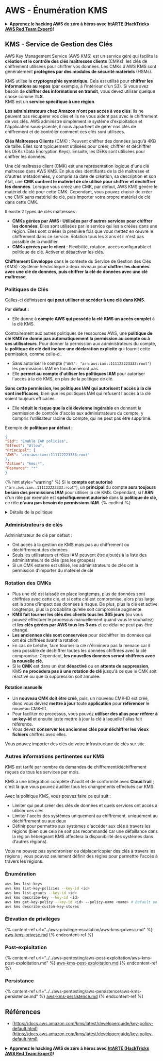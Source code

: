 # AWS - Énumération KMS

<details>

<summary><strong>Apprenez le hacking AWS de zéro à héros avec</strong> <a href="https://training.hacktricks.xyz/courses/arte"><strong>htARTE (HackTricks AWS Red Team Expert)</strong></a><strong>!</strong></summary>

Autres moyens de soutenir HackTricks :

* Si vous souhaitez voir votre **entreprise annoncée dans HackTricks** ou **télécharger HackTricks en PDF**, consultez les [**PLANS D'ABONNEMENT**](https://github.com/sponsors/carlospolop)!
* Obtenez le [**merchandising officiel PEASS & HackTricks**](https://peass.creator-spring.com)
* Découvrez [**La Famille PEASS**](https://opensea.io/collection/the-peass-family), notre collection d'[**NFTs**](https://opensea.io/collection/the-peass-family) exclusifs
* **Rejoignez le** 💬 [**groupe Discord**](https://discord.gg/hRep4RUj7f) ou le [**groupe Telegram**](https://t.me/peass) ou **suivez-moi** sur **Twitter** 🐦 [**@carlospolopm**](https://twitter.com/carlospolopm)**.**
* **Partagez vos astuces de hacking en soumettant des PR aux dépôts github** [**HackTricks**](https://github.com/carlospolop/hacktricks) et [**HackTricks Cloud**](https://github.com/carlospolop/hacktricks-cloud).

</details>

## KMS - Service de Gestion des Clés

AWS Key Management Service (AWS KMS) est un service géré qui facilite la **création et le contrôle des clés maîtresses clients** (CMKs), les clés de chiffrement utilisées pour chiffrer vos données. Les CMKs d'AWS KMS sont généralement **protégées par des modules de sécurité matériels** (HSMs).

KMS utilise la **cryptographie symétrique**. Cela est utilisé pour **chiffrer les informations au repos** (par exemple, à l'intérieur d'un S3). Si vous avez besoin de **chiffrer des informations en transit**, vous devez utiliser quelque chose comme **TLS**.\
KMS est un **service spécifique à une région**.

**Les administrateurs chez Amazon n'ont pas accès à vos clés**. Ils ne peuvent pas récupérer vos clés et ils ne vous aident pas avec le chiffrement de vos clés. AWS administre simplement le système d'exploitation et l'application sous-jacente, il nous appartient de gérer nos clés de chiffrement et de contrôler comment ces clés sont utilisées.

**Clés Maîtresses Clients** (CMK) : Peuvent chiffrer des données jusqu'à 4KB de taille. Elles sont typiquement utilisées pour créer, chiffrer et déchiffrer les DEKs (Data Encryption Keys). Ensuite, les DEKs sont utilisées pour chiffrer les données.

Une clé maîtresse client (CMK) est une représentation logique d'une clé maîtresse dans AWS KMS. En plus des identifiants de la clé maîtresse et d'autres métadonnées, y compris sa date de création, sa description et son état, une **CMK contient le matériel de clé utilisé pour chiffrer et déchiffrer les données**. Lorsque vous créez une CMK, par défaut, AWS KMS génère le matériel de clé pour cette CMK. Cependant, vous pouvez choisir de créer une CMK sans matériel de clé, puis importer votre propre matériel de clé dans cette CMK.

Il existe 2 types de clés maîtresses :

* **CMKs gérées par AWS : Utilisées par d'autres services pour chiffrer les données**. Elles sont utilisées par le service qui les a créées dans une région. Elles sont créées la première fois que vous mettez en œuvre le chiffrement dans ce service. Rotation tous les 3 ans et il n'est pas possible de la modifier.
* **CMKs gérées par le client** : Flexibilité, rotation, accès configurable et politique de clé. Activer et désactiver les clés.

**Chiffrement Enveloppe** dans le contexte du Service de Gestion des Clés (KMS) : Système hiérarchique à deux niveaux pour **chiffrer les données avec une clé de données, puis chiffrer la clé de données avec une clé maîtresse**.

### Politiques de Clés

Celles-ci définissent **qui peut utiliser et accéder à une clé dans KMS**.

Par **défaut :**

*   Elle donne à **compte AWS qui possède la clé KMS un accès complet** à la clé KMS.

Contrairement aux autres politiques de ressources AWS, une **politique de clé KMS ne donne pas automatiquement la permission au compte ou à ses utilisateurs**. Pour donner la permission aux administrateurs du compte, la **politique de clé doit inclure une déclaration explicite** qui fournit cette permission, comme celle-ci.

* Sans autoriser le compte (`"AWS": "arn:aws:iam::111122223333:root"`) les permissions IAM ne fonctionneront pas.
*   Elle **permet au compte d'utiliser les politiques IAM** pour autoriser l'accès à la clé KMS, en plus de la politique de clé.

**Sans cette permission, les politiques IAM qui autorisent l'accès à la clé sont inefficaces**, bien que les politiques IAM qui refusent l'accès à la clé soient toujours efficaces.
* Elle **réduit le risque que la clé devienne ingérable** en donnant la permission de contrôle d'accès aux administrateurs du compte, y compris l'utilisateur racine du compte, qui ne peut pas être supprimé.

Exemple de **politique par défaut** :
```json
{
"Sid": "Enable IAM policies",
"Effect": "Allow",
"Principal": {
"AWS": "arn:aws:iam::111122223333:root"
},
"Action": "kms:*",
"Resource": "*"
}
```
{% hint style="warning" %}
Si le **compte est autorisé** (`"arn:aws:iam::111122223333:root"`), un **principal** du compte **aura toujours besoin des permissions IAM** pour utiliser la clé KMS. Cependant, si l'**ARN** d'un rôle par exemple est **spécifiquement autorisé** dans la **politique de clé**, ce rôle **n'aura pas besoin de permissions IAM**.
{% endhint %}

<details>

<summary>Détails de la politique</summary>

Propriétés d'une politique :

* Document basé sur JSON
* Ressource --> Ressources affectées (peut être "\*")
* Action --> kms:Encrypt, kms:Decrypt, kms:CreateGrant ... (permissions)
* Effet --> Autoriser/Refuser
* Principal --> arn affecté
* Conditions (optionnel) --> Condition pour donner les permissions

Subventions :

* Permet de déléguer vos permissions à un autre principal AWS au sein de votre compte AWS. Vous devez les créer en utilisant les API AWS KMS. Il est possible d'indiquer l'identifiant CMK, le principal bénéficiaire et le niveau requis d'opération (Decrypt, Encrypt, GenerateDataKey...)
* Après la création de la subvention, un GrantToken et un GrantID sont émis

**Accès** :

* Via **politique de clé** -- Si elle existe, elle prend **précédence** sur la politique IAM
* Via **politique IAM**
* Via **subventions**

</details>

### Administrateurs de clés

Administrateur de clé par défaut :

* Ont accès à la gestion de KMS mais pas au chiffrement ou déchiffrement des données
* Seuls les utilisateurs et rôles IAM peuvent être ajoutés à la liste des administrateurs de clés (pas les groupes)
* Si un CMK externe est utilisé, les administrateurs de clés ont la permission d'importer du matériel de clé

### Rotation des CMKs

* Plus une clé est laissée en place longtemps, plus de données sont chiffrées avec cette clé, et si cette clé est compromise, alors plus large est la zone d'impact des données à risque. De plus, plus la clé est active longtemps, plus la probabilité qu'elle soit compromise augmente.
* **KMS fait tourner les clés des clients tous les 365 jours** (ou vous pouvez effectuer le processus manuellement quand vous le souhaitez) et **les clés gérées par AWS tous les 3 ans** et ce délai ne peut pas être changé.
* **Les anciennes clés sont conservées** pour déchiffrer les données qui ont été chiffrées avant la rotation
* En cas de brèche, faire tourner la clé n'éliminera pas la menace car il sera possible de déchiffrer toutes les données chiffrées avec la clé compromise. Cependant, **les nouvelles données seront chiffrées avec la nouvelle clé**.
* Si le **CMK** est dans un état **désactivé** ou en **attente de suppression**, KMS **ne procédera pas à une rotation de clé** jusqu'à ce que le CMK soit réactivé ou que la suppression soit annulée.

#### Rotation manuelle

* Un **nouveau CMK doit être créé**, puis, un nouveau CMK-ID est créé, donc vous devrez **mettre à jour** toute **application** pour **référencer** le nouveau CMK-ID.
* Pour faciliter ce processus, vous pouvez **utiliser des alias pour référer à un key-id** et ensuite juste mettre à jour la clé à laquelle l'alias fait référence.
* Vous devez **conserver les anciennes clés pour déchiffrer les vieux fichiers** chiffrés avec elles.

Vous pouvez importer des clés de votre infrastructure de clés sur site.

### Autres informations pertinentes sur KMS

KMS est tarifé par nombre de demandes de chiffrement/déchiffrement reçues de tous les services par mois.

KMS a une intégration complète d'audit et de conformité avec **CloudTrail** ; c'est là que vous pouvez auditer tous les changements effectués sur KMS.

Avec la politique KMS, vous pouvez faire ce qui suit :

* Limiter qui peut créer des clés de données et quels services ont accès à utiliser ces clés
* Limiter l'accès des systèmes uniquement au chiffrement, uniquement au déchiffrement ou aux deux
* Définir pour permettre aux systèmes d'accéder aux clés à travers les régions (bien que cela ne soit pas recommandé car une défaillance dans la région hébergeant KMS affectera la disponibilité des systèmes dans d'autres régions).

Vous ne pouvez pas synchroniser ou déplacer/copier des clés à travers les régions ; vous pouvez seulement définir des règles pour permettre l'accès à travers les régions.

### Énumération
```bash
aws kms list-keys
aws kms list-key-policies --key-id <id>
aws kms list-grants --key-id <id>
aws kms describe-key --key-id <id>
aws kms get-key-policy --key-id <id> --policy-name <name> # Default policy name is "default"
aws kms describe-custom-key-stores
```
### Élévation de privilèges

{% content-ref url="../aws-privilege-escalation/aws-kms-privesc.md" %}
[aws-kms-privesc.md](../aws-privilege-escalation/aws-kms-privesc.md)
{% endcontent-ref %}

### Post-exploitation

{% content-ref url="../../aws-pentesting/aws-post-exploitation/aws-kms-post-exploitation.md" %}
[aws-kms-post-exploitation.md](../../aws-pentesting/aws-post-exploitation/aws-kms-post-exploitation.md)
{% endcontent-ref %}

### Persistance

{% content-ref url="../../aws-pentesting/aws-persistence/aws-kms-persistence.md" %}
[aws-kms-persistence.md](../../aws-pentesting/aws-persistence/aws-kms-persistence.md)
{% endcontent-ref %}

## Références

* [https://docs.aws.amazon.com/kms/latest/developerguide/key-policy-default.html](https://docs.aws.amazon.com/kms/latest/developerguide/key-policy-default.html)

<details>

<summary><strong>Apprenez le hacking AWS de zéro à héros avec</strong> <a href="https://training.hacktricks.xyz/courses/arte"><strong>htARTE (HackTricks AWS Red Team Expert)</strong></a><strong>!</strong></summary>

Autres moyens de soutenir HackTricks :

* Si vous souhaitez voir votre **entreprise annoncée dans HackTricks** ou **télécharger HackTricks en PDF**, consultez les [**PLANS D'ABONNEMENT**](https://github.com/sponsors/carlospolop)!
* Obtenez le [**merchandising officiel PEASS & HackTricks**](https://peass.creator-spring.com)
* Découvrez [**La Famille PEASS**](https://opensea.io/collection/the-peass-family), notre collection d'[**NFTs**](https://opensea.io/collection/the-peass-family) exclusifs
* **Rejoignez le** 💬 [**groupe Discord**](https://discord.gg/hRep4RUj7f) ou le [**groupe Telegram**](https://t.me/peass) ou **suivez-moi** sur **Twitter** 🐦 [**@carlospolopm**](https://twitter.com/carlospolopm)**.**
* **Partagez vos astuces de hacking en soumettant des PR aux dépôts github** [**HackTricks**](https://github.com/carlospolop/hacktricks) et [**HackTricks Cloud**](https://github.com/carlospolop/hacktricks-cloud).

</details>
